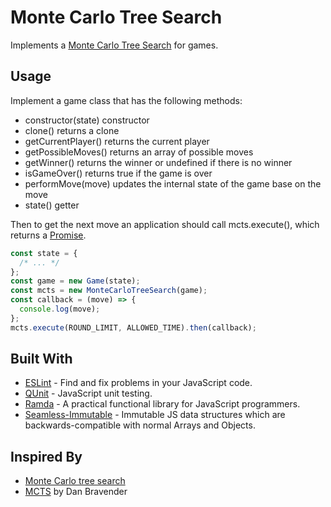 # Monte Carlo Tree Search

Implements a [Monte Carlo Tree Search](https://en.wikipedia.org/wiki/Monte_Carlo_tree_search) for games.

## Usage

Implement a game class that has the following methods:

- constructor(state) constructor
- clone() returns a clone
- getCurrentPlayer() returns the current player
- getPossibleMoves() returns an array of possible moves
- getWinner() returns the winner or undefined if there is no winner
- isGameOver() returns true if the game is over
- performMove(move) updates the internal state of the game base on the move
- state() getter

Then to get the next move an application should call mcts.execute(), which returns a [Promise](https://developer.mozilla.org/en-US/docs/Web/JavaScript/Reference/Global_Objects/Promise).

```javascript
const state = {
  /* ... */
};
const game = new Game(state);
const mcts = new MonteCarloTreeSearch(game);
const callback = (move) => {
  console.log(move);
};
mcts.execute(ROUND_LIMIT, ALLOWED_TIME).then(callback);
```

## Built With

- [ESLint](https://eslint.org/) - Find and fix problems in your JavaScript code.
- [QUnit](https://qunitjs.com/) - JavaScript unit testing.
- [Ramda](https://ramdajs.com) - A practical functional library for JavaScript programmers.
- [Seamless-Immutable](https://github.com/rtfeldman/seamless-immutable) - Immutable JS data structures which are backwards-compatible with normal Arrays and Objects.

## Inspired By

- [Monte Carlo tree search](https://en.wikipedia.org/wiki/Monte_Carlo_tree_search)
- [MCTS](https://github.com/dbravender/mcts) by Dan Bravender
